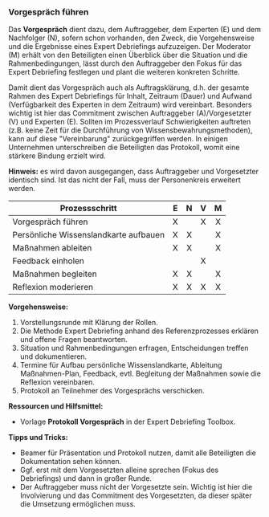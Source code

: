 ### Vorgespräch führen

Das **Vorgespräch** dient dazu, dem Auftraggeber, dem Experten (E) und dem Nachfolger (N), sofern schon vorhanden, den Zweck, die Vorgehensweise und die Ergebnisse eines Expert Debriefings aufzuzeigen. Der Moderator (M) erhält von den Beteiligten einen Überblick über die Situation und die Rahmenbedingungen, lässt durch den Auftraggeber den Fokus für das Expert Debriefing festlegen und plant die weiteren konkreten Schritte.

Damit dient das Vorgespräch auch als Auftragsklärung, d.h. der gesamte Rahmen des Expert Debriefings für Inhalt, Zeitraum (Dauer) und Aufwand (Verfügbarkeit des Experten in dem Zeitraum) wird vereinbart. Besonders wichtig ist hier das Commitment zwischen Auftraggeber (A)/Vorgesetzter (V) und Experten (E). Sollten im Prozessverlauf Schwierigkeiten auftreten (z.B. keine Zeit für die Durchführung von Wissensbewahrungsmethoden), kann auf diese "Vereinbarung" zurückgegriffen werden. In einigen Unternehmen unterschreiben die Beteiligten das Protokoll, womit eine stärkere Bindung erzielt wird.

**Hinweis:** es wird davon ausgegangen, dass Auftraggeber und Vorgesetzter identisch sind. Ist das nicht der Fall, muss der Personenkreis erweitert werden.

| Prozessschritt                        | E | N | V | M |
| ------------------------------------- |:-------:|:----------:|:------------:|:---------:|
| Vorgespräch führen                    | X       |            | X            | X         |
| Persönliche Wissenslandkarte aufbauen | X       | X          |              | X         |
| Maßnahmen ableiten                    | X       | X          |              | X         |
| Feedback einholen                     |         |            | X            |           |
| Maßnahmen begleiten                   | X       | X          |              | X         |
| Reflexion moderieren                  | X       | X          | X            | X         |

**Vorgehensweise:**

1. Vorstellungsrunde mit Klärung der Rollen.
2. Die Methode Expert Debriefing anhand des Referenzprozesses erklären und offene Fragen beantworten.
3. Situation und Rahmenbedingungen erfragen, Entscheidungen treffen und dokumentieren.
4. Termine für Aufbau persönliche Wissenslandkarte, Ableitung Maßnahmen-Plan, Feedback, evtl. Begleitung der Maßnahmen sowie die Reflexion vereinbaren.
5. Protokoll an Teilnehmer des Vorgesprächs verschicken.

**Ressourcen und Hilfsmittel:**

- Vorlage **Protokoll Vorgespräch** in der Expert Debriefing Toolbox.

**Tipps und Tricks:**

- Beamer für Präsentation und Protokoll nutzen, damit alle Beteiligten die Dokumentation sehen können.
- Ggf. erst mit dem Vorgesetzten alleine sprechen (Fokus des Debriefings) und dann in großer Runde.
- Der Auftraggeber muss nicht der Vorgesetzte sein. Wichtig ist hier die Involvierung und das Commitment des Vorgesetzten, da dieser später die Umsetzung ermöglichen muss.
